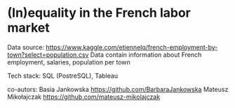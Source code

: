 # (In)equality in the French labor market

Data source: https://www.kaggle.com/etiennelq/french-employment-by-town?select=population.csv
Data contain information about French employment, salaries, population per town

Tech stack: SQL (PostreSQL), Tableau


co-autors: Basia Jankowska https://github.com/BarbaraJankowska
           Mateusz Mikołajczak https://github.com/mateusz-mikolajczak
